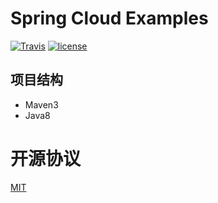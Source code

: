 # Spring Cloud Examples

[![Travis](https://img.shields.io/travis/rust-lang/rust.svg)]()
[![license](https://img.shields.io/github/license/mashape/apistatus.svg)]()

## 项目结构
- Maven3
- Java8

# 开源协议

[MIT](LICENSE)
